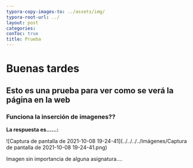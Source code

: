 ```yaml
---
typora-copy-images-to: ../assets/img/
typora-root-url: ../
layout: post
categories: 
conToc: true
title: Prueba
---
```



# Buenas tardes

## Esto es una prueba para ver como se verá la página en la web

### Funciona la inserción de imagenes?? 

**La respuesta es......:**



![Captura de pantalla de 2021-10-08 19-24-41](../../../../Imágenes/Captura de pantalla de 2021-10-08 19-24-41.png)

Imagen sin importancia de alguna asignatura....

